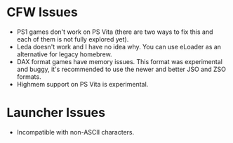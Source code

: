 # CFW Issues
- PS1 games don't work on PS Vita (there are two ways to fix this and each of them is not fully explored yet).
- Leda doesn't work and I have no idea why. You can use eLoader as an alternative for legacy homebrew.
- DAX format games have memory issues. This format was experimental and buggy, it's recommended to use the newer and better JSO and ZSO formats.
- Highmem support on PS Vita is experimental.

# Launcher Issues
- Incompatible with non-ASCII characters.
